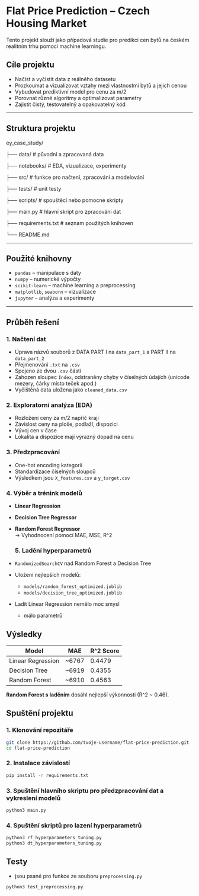 # Flat Price Prediction – Czech Housing Market

Tento projekt slouží jako případová studie pro predikci cen bytů na českém realitním trhu pomocí machine learningu.

## Cíle projektu

- Načíst a vyčistit data z reálného datasetu
- Prozkoumat a vizualizovat vztahy mezi vlastnostmi bytů a jejich cenou
- Vybudovat prediktivní model pro cenu za m/2
- Porovnat různé algoritmy a optimalizovat parametry
- Zajistit čistý, testovatelný a opakovatelný kód

---

## Struktura projektu

ey_case_study/

├── data/ # původní a zpracovaná data

├── notebooks/ # EDA, vizualizace, experimenty

├── src/ # funkce pro načtení, zpracování a modelování

├── tests/ # unit testy

├── scripts/ # spouštěcí nebo pomocné skripty

├── main.py # hlavní skript pro zpracování dat

├── requirements.txt # seznam použitých knihoven

└── README.md

---

## Použité knihovny

- `pandas` – manipulace s daty
- `numpy` – numerické výpočty
- `scikit-learn` – machine learning a preprocessing
- `matplotlib`, `seaborn` – vizualizace
- `jupyter` – analýza a experimenty

---

## Průběh řešení

### 1. Načtení dat

- Úprava názvů souborů z DATA PART I na `data_part_1` a PART II na `data_part_2`
- Přejmenování `.txt` na `.csv`
- Spojeno ze dvou `.csv` částí
- Zahozen sloupec `Index`, odstraněny chyby v číselných údajích (unicode mezery, čárky místo teček apod.)
- Vyčištěná data uložena jako `cleaned_data.csv`

### 2. Exploratorní analýza (EDA)

- Rozložení ceny za m/2 napříč kraji
- Závislost ceny na ploše, podlaží, dispozici
- Vývoj cen v čase
- Lokalita a dispozice mají výrazný dopad na cenu

### 3. Předzpracování

- One-hot encoding kategorií
- Standardizace číselných sloupců
- Výsledkem jsou `X_features.csv` a `y_target.csv`

### 4. Výběr a trénink modelů

- **Linear Regression**
- **Decision Tree Regressor**
- **Random Forest Regressor**  
  -> Vyhodnocení pomocí MAE, MSE, R^2

  ### 5. Ladění hyperparametrů

- `RandomizedSearchCV` nad Random Forest a Decision Tree
- Uložení nejlepších modelů:
  - `models/random_forest_optimized.joblib`
  - `models/decision_tree_optimized.joblib`
- Ladit Linear Regression nemělo moc smysl
  - málo parametrů

## Výsledky

| Model             | MAE   | R^2 Score |
| ----------------- | ----- | --------- |
| Linear Regression | ~6767 | 0.4479    |
| Decision Tree     | ~6919 | 0.4355    |
| Random Forest     | ~6910 | 0.4563    |

**Random Forest s laděním** dosáhl nejlepší výkonnosti (R^2 ~ 0.46).

## Spuštění projektu

### 1. Klonování repozitáře

```bash
git clone https://github.com/tvoje-username/flat-price-prediction.git
cd flat-price-prediction
```

### 2. Instalace závislostí

```bash
pip install -r requirements.txt
```

### 3. Spuštění hlavního skriptu pro předzpracování dat a vykreslení modelů

```bash
python3 main.py
```

### 4. Spuštění skriptů pro lazení hyperparametrů

```bash
python3 rf_hyperparameters_tuning.py
python3 dt_hyperparameters_tuning.py
```

## Testy

- jsou psané pro funkce ze souboru `preprocessing.py`

```bash
python3 test_preprocessing.py
```
